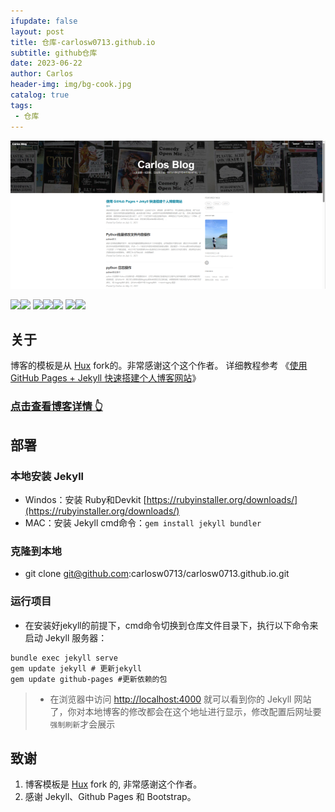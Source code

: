 ```yaml
---
ifupdate: false
layout: post
title: 仓库-carlosw0713.github.io
subtitle: github仓库
date: 2023-06-22
author: Carlos
header-img: img/bg-cook.jpg
catalog: true
tags:
 - 仓库
---
```



![](https://raw.githubusercontent.com/carlosw0713/carlosw0713.github.io/master/img/Art_img/blog/home_me.png)

![](https://img.shields.io/badge/HTML-red#id=uu9Rc&originHeight=20&originWidth=41&originalType=binary&ratio=1&rotation=0&showTitle=false&status=done&style=none&title=)![](https://img.shields.io/badge/jekyll-green#id=d1jhY&originHeight=20&originWidth=39&originalType=binary&ratio=1&rotation=0&showTitle=false&status=done&style=none&title=)
![](https://img.shields.io/badge/Ruby-3.2.21-block#id=mgnP8&originHeight=20&originWidth=82&originalType=binary&ratio=1&rotation=0&showTitle=false&status=done&style=none&title=)![](https://img.shields.io/github/issues/carlosw0713/carlosw0713.github.io.svg?style=flat#id=GzIY1&originHeight=20&originWidth=90&originalType=binary&ratio=1&rotation=0&showTitle=false&status=done&style=none&title=)![](https://img.shields.io/badge/license-MIT-blue.svg?style=flat#id=q3mun&originHeight=20&originWidth=78&originalType=binary&ratio=1&rotation=0&showTitle=false&status=done&style=none&title=)
![](https://img.shields.io/github/stars/carlosw0713/carlosw0713.github.io.svg?style=social&label=Star#id=wahx6&originHeight=20&originWidth=70&originalType=binary&ratio=1&rotation=0&showTitle=false&status=done&style=none&title=)![](https://img.shields.io/github/forks/carlosw0713/carlosw0713.github.io.svg?style=social&label=Fork#id=pXvpq&originHeight=20&originWidth=72&originalType=binary&ratio=1&rotation=0&showTitle=false&status=done&style=none&title=)

## 关于
博客的模板是从 [Hux](https://github.com/Huxpro/huxpro.github.io) fork的。非常感谢这个这个作者。
详细教程参考 《[使用 GitHub Pages + Jekyll 快速搭建个人博客网站](https://carlosw0713.github.io/使用-GitHub-Pages-+-Jekyll-快速搭建个人博客网站/)》
### [点击查看博客详情 👆](https://carlosw0713.github.io/)
## 部署
### 本地安装 Jekyll

- Windos：安装 Ruby和Devkit [https://rubyinstaller.org/downloads/](https://rubyinstaller.org/downloads/) 
- MAC：安装 Jekyll  cmd命令：`gem install jekyll bundler`
### 克隆到本地

- git clone git@github.com:carlosw0713/carlosw0713.github.io.git
### 运行项目

- 在安装好jekyll的前提下，cmd命令切换到仓库文件目录下，执行以下命令来启动 Jekyll 服务器：
```
bundle exec jekyll serve
gem update jekyll # 更新jekyll
gem update github-pages #更新依赖的包
```
> - 在浏览器中访问 [http://localhost:4000](http://localhost:4000/) 就可以看到你的 Jekyll 网站了，你对本地博客的修改都会在这个地址进行显示，修改配置后网址要`强制刷新`才会展示


## 致谢

1. 博客模板是 [Hux](https://github.com/Huxpro/huxpro.github.io) fork 的, 非常感谢这个作者。
2. 感谢 Jekyll、Github Pages 和 Bootstrap。




## 
